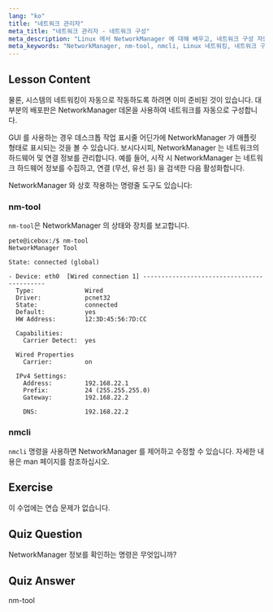 ```yaml
---
lang: "ko"
title: "네트워크 관리자"
meta_title: "네트워크 관리자 - 네트워크 구성"
meta_description: "Linux 에서 NetworkManager 에 대해 배우고, 네트워크 구성 자동화 방법, nm-tool 및 nmcli 명령 사용법을 익히세요. 이 초보자 가이드로 시작해보세요!"
meta_keywords: "NetworkManager, nm-tool, nmcli, Linux 네트워킹, 네트워크 구성, Linux 튜토리얼, 초보자 가이드"
---
```


## Lesson Content

물론, 시스템의 네트워킹이 자동으로 작동하도록 하려면 이미 준비된 것이 있습니다. 대부분의 배포판은 NetworkManager 데몬을 사용하여 네트워크를 자동으로 구성합니다.

GUI 를 사용하는 경우 데스크톱 작업 표시줄 어딘가에 NetworkManager 가 애플릿 형태로 표시되는 것을 볼 수 있습니다. 보시다시피, NetworkManager 는 네트워크의 하드웨어 및 연결 정보를 관리합니다. 예를 들어, 시작 시 NetworkManager 는 네트워크 하드웨어 정보를 수집하고, 연결 (무선, 유선 등) 을 검색한 다음 활성화합니다.

NetworkManager 와 상호 작용하는 명령줄 도구도 있습니다:

### nm-tool

`nm-tool`은 NetworkManager 의 상태와 장치를 보고합니다.

```plaintext
pete@icebox:/$ nm-tool
NetworkManager Tool

State: connected (global)

- Device: eth0  [Wired connection 1] -------------------------------------------
  Type:              Wired
  Driver:            pcnet32
  State:             connected
  Default:           yes
  HW Address:        12:3D:45:56:7D:CC

  Capabilities:
    Carrier Detect:  yes

  Wired Properties
    Carrier:         on

  IPv4 Settings:
    Address:         192.168.22.1
    Prefix:          24 (255.255.255.0)
    Gateway:         192.168.22.2

    DNS:             192.168.22.2
```

### nmcli

`nmcli` 명령을 사용하면 NetworkManager 를 제어하고 수정할 수 있습니다. 자세한 내용은 man 페이지를 참조하십시오.

## Exercise

이 수업에는 연습 문제가 없습니다.

## Quiz Question

NetworkManager 정보를 확인하는 명령은 무엇입니까?

## Quiz Answer

nm-tool
